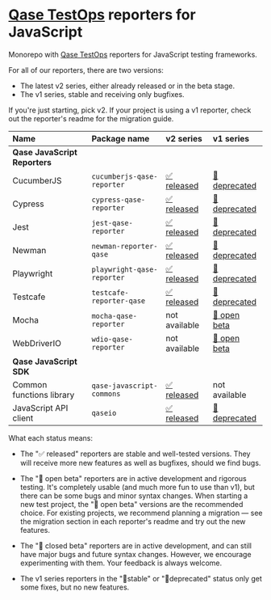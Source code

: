 # [Qase TestOps](https://qase.io) reporters for JavaScript

Monorepo with [Qase TestOps](https://qase.io) reporters for JavaScript testing frameworks.

For all of our reporters, there are two versions:

* The latest v2 series, either already released or in the beta stage.
* The v1 series, stable and receiving only bugfixes.

If you're just starting, pick v2.
If your project is using a v1 reporter, check out the reporter's readme for the migration guide.

| Name                          | Package name               | v2 series                                                                                          | v1 series                                                                                      |
|:------------------------------|:---------------------------|:---------------------------------------------------------------------------------------------------|:-----------------------------------------------------------------------------------------------|
| **Qase JavaScript Reporters** |
| CucumberJS                    | `cucumberjs-qase-reporter` | [✅ released](https://github.com/qase-tms/qase-javascript/tree/main/qase-cucumberjs#readme)         | [🗿deprecated](https://github.com/qase-tms/qase-javascript/tree/master/qase-cucumberjs#readme) |
| Cypress                       | `cypress-qase-reporter`    | [✅ released](https://github.com/qase-tms/qase-javascript/tree/main/qase-cypress#readme)            | [🗿deprecated](https://github.com/qase-tms/qase-javascript/tree/master/qase-cypress#readme)    |
| Jest                          | `jest-qase-reporter`       | [✅ released](https://github.com/qase-tms/qase-javascript/tree/main/qase-jest#readme)               | [🗿deprecated](https://github.com/qase-tms/qase-javascript/tree/master/qase-jest#readme)       |
| Newman                        | `newman-reporter-qase`     | [✅ released](https://github.com/qase-tms/qase-javascript/tree/main/qase-newman#readme)             | [🗿deprecated](https://github.com/qase-tms/qase-javascript/tree/master/qase-newman#readme)     |
| Playwright                    | `playwright-qase-reporter` | [✅ released](https://github.com/qase-tms/qase-javascript/tree/main/qase-playwright#readme)         | [🗿deprecated](https://github.com/qase-tms/qase-javascript/tree/master/qase-playwright#readme) |
| Testcafe                      | `testcafe-reporter-qase`   | [✅ released](https://github.com/qase-tms/qase-javascript/tree/main/qase-testcafe#readme)           | [🗿deprecated](https://github.com/qase-tms/qase-javascript/tree/master/qase-testcafe#readme)   |
| Mocha                         | `mocha-qase-reporter`      | not available                                                                                      | [🧪 open beta](https://github.com/qase-tms/qase-javascript/tree/main/qase-mocha#readme)        |
| WebDriverIO                   | `wdio-qase-reporter`       | not available                                                                                      | [🧪 open beta](https://github.com/qase-tms/qase-javascript/tree/main/qase-wdio#readme)         |
| **Qase JavaScript SDK**       |
| Common functions library      | `qase-javascript-commons`  | [✅ released](https://github.com/qase-tms/qase-javascript/tree/main/qase-javascript-commons#readme) | not available                                                                                  |
| JavaScript API client         | `qaseio`                   | [✅ released](https://github.com/qase-tms/qase-javascript/tree/main/qaseio#readme)                  | [🗿deprecated](https://github.com/qase-tms/qase-javascript/tree/master/qaseio#readme)          |

What each status means:

* The "✅ released" reporters are stable and well-tested versions.
  They will receive more new features as well as bugfixes, should we find bugs.

* The "🧪 open beta" reporters are in active development and rigorous testing.
  It's completely usable (and much more fun to use than v1), but there can be some bugs and minor syntax changes.
  When starting a new test project, the "🧪 open beta" versions are the recommended choice.
  For existing projects, we recommend planning a migration — see the migration section in each
  reporter's readme and try out the new features.

* The "🧰 closed beta" reporters are in active development, and
  can still have major bugs and future syntax changes.
  However, we encourage experimenting with them.
  Your feedback is always welcome.

* The v1 series reporters in the "🗿stable" or "🗿deprecated" status only get some fixes, but no new features.
